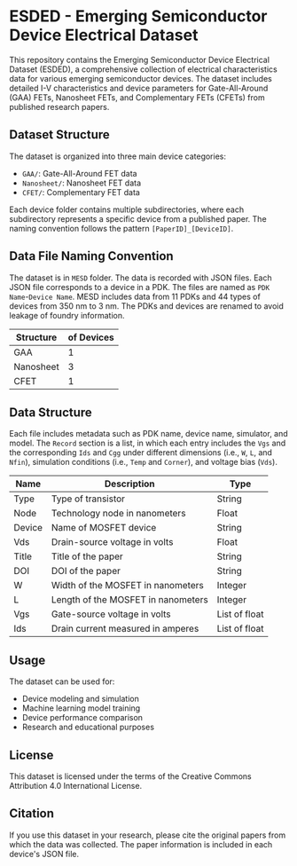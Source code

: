 # ESDED - Emerging Semiconductor Device Electrical Dataset

This repository contains the Emerging Semiconductor Device Electrical Dataset (ESDED), a comprehensive collection of electrical characteristics data for various emerging semiconductor devices. The dataset includes detailed I-V characteristics and device parameters for Gate-All-Around (GAA) FETs, Nanosheet FETs, and Complementary FETs (CFETs) from published research papers.

## Dataset Structure

The dataset is organized into three main device categories:
- `GAA/`: Gate-All-Around FET data
- `Nanosheet/`: Nanosheet FET data
- `CFET/`: Complementary FET data

Each device folder contains multiple subdirectories, where each subdirectory represents a specific device from a published paper. The naming convention follows the pattern `[PaperID]_[DeviceID]`.

## Data File Naming Convention

The dataset is in `MESD` folder. The data is recorded with JSON files. Each JSON file corresponds to a device in a PDK. The files are named as `PDK Name`-`Device Name`. MESD includes data from 11 PDKs and 44 types of devices from 350 nm to 3 nm. The PDKs and devices are renamed to avoid leakage of foundry information. 

| Structure | of Devices |
|-----------|--------------------------|
| GAA      | 1                        |
| Nanosheet      | 3                        |
| CFET     | 1                        |

## Data Structure

Each file includes metadata such as PDK name, device name, simulator, and model. The `Record` section is a list, in which each entry includes the `Vgs` and the corresponding `Ids` and `Cgg` under different dimensions (i.e., `W`, `L`, and `Nfin`), simulation conditions (i.e., `Temp` and `Corner`), and voltage bias (`Vds`).

| Name       | Description                                | Type             |
|------------|--------------------------------------------|------------------|
| Type       | Type of transistor                         | String           |
| Node       | Technology node in nanometers              | Float            |
| Device     | Name of MOSFET device                      | String           |
| Vds        | Drain-source voltage in volts              | Float            |
| Title      | Title of the paper                         | String           |
| DOI        | DOI of the paper                           | String           |
| W          | Width of the MOSFET in nanometers          | Integer          |
| L          | Length of the MOSFET in nanometers         | Integer          |
| Vgs        | Gate-source voltage in volts               | List of float    |
| Ids        | Drain current measured in amperes          | List of float    |


## Usage

The dataset can be used for:
- Device modeling and simulation
- Machine learning model training
- Device performance comparison
- Research and educational purposes

## License

This dataset is licensed under the terms of the Creative Commons Attribution 4.0 International License.

## Citation

If you use this dataset in your research, please cite the original papers from which the data was collected. The paper information is included in each device's JSON file.